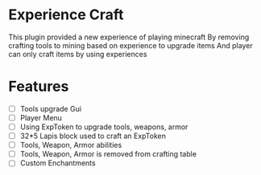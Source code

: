 # Experience Craft

This plugin provided a new experience of playing minecraft
By removing crafting tools to mining based on experience to upgrade items
And player can only craft items by using experiences

# Features
* [ ] Tools upgrade Gui
* [ ] Player Menu
* [ ] Using ExpToken to upgrade tools, weapons, armor
* [ ] 32*5 Lapis block used to craft an ExpToken
* [ ] Tools, Weapon, Armor abilities
* [ ] Tools, Weapon, Armor is removed from crafting table
* [ ] Custom Enchantments